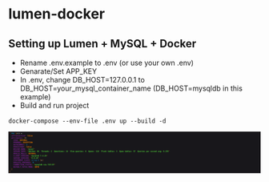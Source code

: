# lumen-docker
## Setting up Lumen + MySQL + Docker


- Rename .env.example to .env (or use your own .env)
- Genarate/Set APP_KEY
- In .env, change DB_HOST=127.0.0.1 to DB_HOST=your_mysql_container_name (DB_HOST=mysqldb in this example)
- Build and run project

```
docker-compose --env-file .env up --build -d
```


<img src="mysqldb.png" alt="Mysql Database Connection Object" title="Mysql Database Connection Object" style="display: inline-block;">
